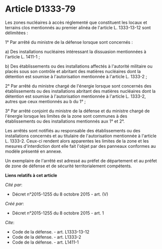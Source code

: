 # Article D1333-79

Les zones nucléaires à accès réglementé que constituent les locaux et terrains clos mentionnés au premier alinéa de l'article
L. 1333-13-12 sont délimitées : 

1° Par arrêté du ministre de la défense lorsque sont concernés : 

a) Des installations nucléaires intéressant la dissuasion mentionnées à l'article L. 1411-1 ; 

b) Des établissements ou des installations affectés à l'autorité militaire ou placés sous son contrôle et abritant des
matières nucléaires dont la détention est soumise à l'autorisation mentionnée à l'article L. 1333-2 ; 

2° Par arrêté du ministre chargé de l'énergie lorsque sont concernés des établissements ou des installations abritant des
matières nucléaires dont la détention est soumise à l'autorisation mentionnée à l'article L. 1333-2, autres que ceux
mentionnés au b du 1° ; 

3° Par arrêté conjoint du ministre de la défense et du ministre chargé de l'énergie lorsque les limites de la zone sont
communes à des établissements ou des installations mentionnés aux 1° et 2°. 

Les arrêtés sont notifiés au responsable des établissements ou des installations concernés et au titulaire de l'autorisation
mentionnée à l'article L. 1333-2. Ceux-ci rendent alors apparentes les limites de la zone et les mesures d'interdiction dont
elle fait l'objet par des panneaux conformes au modèle présenté en annexe. 

Un exemplaire de l'arrêté est adressé au préfet de département et au préfet de zone de défense et de sécurité
territorialement compétents.

**Liens relatifs à cet article**

_Cité par_:

  - Décret n°2015-1255 du 8 octobre 2015  - art. (V)

_Créé par_:

  - Décret n°2015-1255 du 8 octobre 2015  - art. 1

_Cite_:

  - Code de la défense. - art. L1333-13-12
  - Code de la défense. - art. L1333-2
  - Code de la défense. - art. L1411-1
